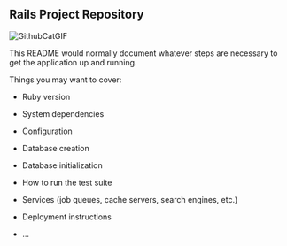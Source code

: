 ## Rails Project Repository
![GithubCatGIF](https://github.com/user-attachments/assets/35809ee3-416a-45f1-bf1a-0876f8a7913e)

This README would normally document whatever steps are necessary to get the
application up and running.

Things you may want to cover:

* Ruby version

* System dependencies

* Configuration

* Database creation

* Database initialization

* How to run the test suite

* Services (job queues, cache servers, search engines, etc.)

* Deployment instructions

* ...
